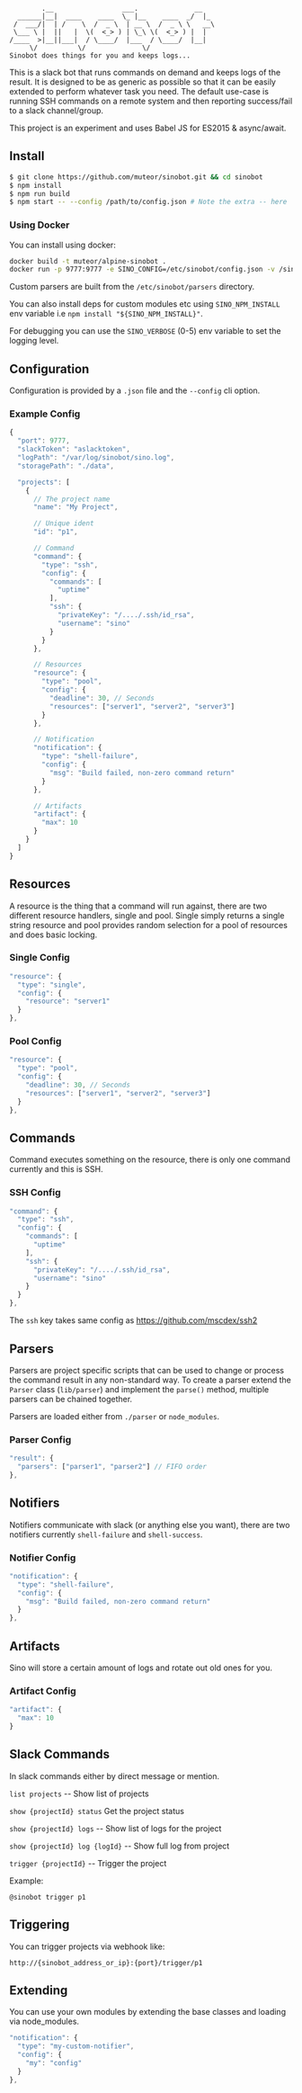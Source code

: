 ```
        .__                 ___.              __
  ______|__|  ____    ____  \_ |__    ____  _/  |_
 /  ___/|  | /    \  /  _ \  | __ \  /  _ \ \   __\
 \___ \ |  ||   |  \(  <_> ) | \_\ \(  <_> ) |  |
/____  >|__||___|  / \____/  |___  / \____/  |__|
     \/          \/              \/
Sinobot does things for you and keeps logs...
```

This is a slack bot that runs commands on demand and keeps logs of the result. 
It is designed to be as generic as possible so that it can be easily extended to perform whatever task you need.
The default use-case is running SSH commands on a remote system and then reporting success/fail to a slack channel/group.

This project is an experiment and uses Babel JS for ES2015 & async/await.

## Install

```bash
$ git clone https://github.com/muteor/sinobot.git && cd sinobot
$ npm install
$ npm run build
$ npm start -- --config /path/to/config.json # Note the extra -- here
```

### Using Docker

You can install using docker:

```bash
docker build -t muteor/alpine-sinobot .
docker run -p 9777:9777 -e SINO_CONFIG=/etc/sinobot/config.json -v /sinobot/projects:/etc/sinobot muteor/alpine-sinobot
```

Custom parsers are built from the `/etc/sinobot/parsers` directory.

You can also install deps for custom modules etc using `SINO_NPM_INSTALL` env variable i.e `npm install "${SINO_NPM_INSTALL}"`.

For debugging you can use the `SINO_VERBOSE` (0-5) env variable to set the logging level.

## Configuration

Configuration is provided by a `.json` file and the `--config` cli option.

### Example Config
```js
{
  "port": 9777,
  "slackToken": "aslacktoken",
  "logPath": "/var/log/sinobot/sino.log",
  "storagePath": "./data",

  "projects": [
    {
      // The project name
      "name": "My Project",

      // Unique ident
      "id": "p1",

      // Command
      "command": {
        "type": "ssh",
        "config": {
          "commands": [
            "uptime"
          ],
          "ssh": {
            "privateKey": "/..../.ssh/id_rsa",
            "username": "sino"
          }
        }
      },

      // Resources
      "resource": {
        "type": "pool",
        "config": {
          "deadline": 30, // Seconds
          "resources": ["server1", "server2", "server3"]
        }
      },

      // Notification
      "notification": {
        "type": "shell-failure",
        "config": {
          "msg": "Build failed, non-zero command return"
        }
      },

      // Artifacts
      "artifact": {
        "max": 10
      }
    }
  ]
}
```

## Resources

A resource is the thing that a command will run against, there are two different resource handlers, single and pool.
Single simply returns a single string resource and pool provides random selection for a pool of resources and does basic
locking.

### Single Config

```js
"resource": {
  "type": "single",
  "config": {
    "resource": "server1"
  }
},
```

### Pool Config

```js
"resource": {
  "type": "pool",
  "config": {
    "deadline": 30, // Seconds
    "resources": ["server1", "server2", "server3"]
  }
},
```

## Commands

Command executes something on the resource, there is only one command currently and this is SSH.

### SSH Config

```js
"command": {
  "type": "ssh",
  "config": {
    "commands": [
      "uptime"
    ],
    "ssh": {
      "privateKey": "/..../.ssh/id_rsa",
      "username": "sino"
    }
  }
},
```

The `ssh` key takes same config as https://github.com/mscdex/ssh2

## Parsers

Parsers are project specific scripts that can be used to change or process the command result in any non-standard way.
To create a parser extend the `Parser` class (`lib/parser`) and implement the `parse()` method, multiple parsers can be chained
together.

Parsers are loaded either from `./parser` or `node_modules`.

### Parser Config

```js
"result": {
  "parsers": ["parser1", "parser2"] // FIFO order
},
```

## Notifiers

Notifiers communicate with slack (or anything else you want), there are two notifiers currently `shell-failure` and `shell-success`.

### Notifier Config

```js
"notification": {
  "type": "shell-failure",
  "config": {
    "msg": "Build failed, non-zero command return"
  }
},
```

## Artifacts

Sino will store a certain amount of logs and rotate out old ones for you.

### Artifact Config
```js
"artifact": {
  "max": 10
}
```

## Slack Commands

In slack commands either by direct message or mention.

`list projects`
-- Show list of projects

`show {projectId} status`
Get the project status

`show {projectId} logs`
-- Show list of logs for the project

`show {projectId} log {logId}`
-- Show full log from project

`trigger {projectId}`
-- Trigger the project

Example:

`@sinobot trigger p1`

## Triggering

You can trigger projects via webhook like:

`http://{sinobot_address_or_ip}:{port}/trigger/p1`

## Extending

You can use your own modules by extending the base classes and loading via node_modules.

```js
"notification": {
  "type": "my-custom-notifier",
  "config": {
    "my": "config"
  }
},
```
